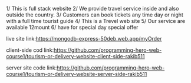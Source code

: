1/ This is full stack website
2/ We provide travel service inside and also outside the country.
3/ Customers can book tickets any time day or night with a full time tourist guide
4/ This is a Trevel web site
5/ Our service are available 12mount
6/ have for special day special offer




live site link:https://mongodb-express-50deb.web.app/myOrder

client-side cod link:https://github.com/programming-hero-web-course1/tourism-or-delivery-website-client-side-rakib511

server site code link:https://github.com/programming-hero-web-course1/tourism-or-delivery-website-server-side-rakib511